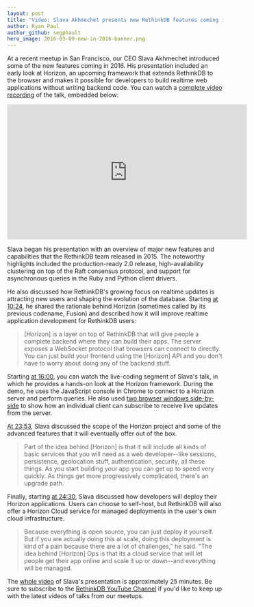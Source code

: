 ```yaml
---
layout: post
title: "Video: Slava Akhmechet presents new RethinkDB features coming in 2016"
author: Ryan Paul
author_github: segphault
hero_image: 2016-03-09-new-in-2016-banner.png
---
```


At a recent meetup in San Francisco, our CEO Slava Akhmechet introduced
some of the new features coming in 2016. His presentation included an early
look at Horizon, an upcoming framework that extends RethinkDB to the browser
and makes it possible for developers to build realtime web applications without
writing backend code. You can watch a
[complete video recording](https://www.youtube.com/watch?v=zL5_EsF06DM) of the
talk, embedded below:

<iframe width="560" height="315" src="https://www.youtube.com/embed/zL5_EsF06DM" frameborder="0" allowfullscreen></iframe>

<!--more-->

Slava began his presentation with an overview of major new features and
capabilities that the RethinkDB team released in 2015. The noteworthy
highlights included the production-ready 2.0 release, high-availability
clustering on top of the Raft consensus protocol, and support for asynchronous
queries in the Ruby and Python client drivers.

He also discussed how RethinkDB's growing focus on realtime updates is
attracting new users and shaping the evolution of the database. Starting
[at 10:24](https://youtu.be/zL5_EsF06DM?t=10m24s), he shared the rationale behind
Horizon (sometimes called by its previous codename, Fusion) and described how
it will improve realtime application development for RethinkDB users:

> [Horizon] is a layer on top of RethinkDB that will give people a complete
> backend where they can build their apps. The server exposes a
> WebSocket protocol that browsers can connect to directly. You can just build
> your frontend using the [Horizon] API and you don't have to worry about doing
> any of the backend stuff.

Starting [at 16:00](https://youtu.be/zL5_EsF06DM?t=16m), you can watch the
live-coding segment of Slava's talk, in which he provides a hands-on look at
the Horizon framework. During the demo, he uses the JavaScript console in
Chrome to connect to a Horizon server and perform queries. He also used
[two browser windows side-by-side](https://youtu.be/zL5_EsF06DM?t=20m5s) to show how
an individual client can subscribe to receive live updates from the server.

[At 23:53](https://youtu.be/zL5_EsF06DM?t=23m53s), Slava discussed the scope of
the Horizon project and some of the advanced features that it will eventually
offer out of the box.

> Part of the idea behind [Horizon] is that it will include all kinds of basic
> services that you will need as a web developer--like sessions, persistence,
> geolocation stuff, authentication, security, all these things. As
> you start building your app you can get up to speed very quickly. As things get
> more progressively complicated, there's an upgrade path.

Finally, starting [at 24:30](https://youtu.be/zL5_EsF06DM?t=24m30s), Slava
discussed how developers will deploy their Horizon applications. Users can
choose to self-host, but RethinkDB will also offer a Horizon Cloud service
for managed deployments in the user's own cloud infrastructure.

> Because everything is open source, you can just deploy it yourself. But
> if you are actually doing this at scale, doing this deployment is kind of a
> pain because there are a lot of challenges," he said. "The idea behind
> [Horizon] Ops is that its a cloud service that will let people get their app
> online and scale it up or down--and everything will be managed.

The [whole video](https://www.youtube.com/watch?v=zL5_EsF06DM) of Slava's
presentation is approximately 25 minutes. Be sure to subscribe to the
[RethinkDB YouTube Channel](https://www.youtube.com/channel/UC1kJkmSWt_snLDfuXgJnLnQ)
if you'd like to keep up with the latest videos of talks from our meetups.
